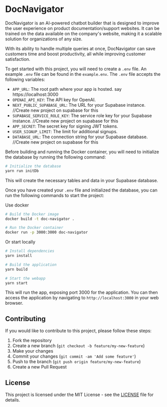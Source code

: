 # DocNavigator

DocNavigator is an AI-powered chatbot builder that is designed to improve the user experience on product documentation/support websites. It can be trained on the data available on the company's website, making it a scalable solution for organizations of any size.

With its ability to handle multiple queries at once, DocNavigator can save customers time and boost productivity, all while improving customer satisfaction.

To get started with this project, you will need to create a `.env` file. An example `.env` file can be found in the `example.env`. The `.env` file accepts the following variables:

- `APP_URL`: The root path where your app is hosted. say https://localhost:3000
- `OPENAI_API_KEY`: The API key for OpenAI.
- `NEXT_PUBLIC_SUPABASE_URL`: The URL for your Supabase instance. //Create new project on supabase for this
- `SUPABASE_SERVICE_ROLE_KEY`: The service role key for your Supabase instance. //Create new project on supabase for this
- `APP_SECRET`: The secret key for signing JWT tokens.
- `USER_SIGNUP_LIMIT`: The limit for additional signups.
- `DATABASE_URL`: The connection string for your Supabase database. //Create new project on supabase for this

Before building and running the Docker container, you will need to initialize the database by running the following command:

```bash
# Initialize the database
yarn run initDb
```

This will create the necessary tables and data in your Supabase database.

Once you have created your `.env` file and initialized the database, you can run the following commands to start the project:

Use docker

```bash
# Build the Docker image
docker build -t doc-navigator .

# Run the Docker container
docker run -p 3000:3000 doc-navigator
```

Or start locally

```bash
# Install dependencies
yarn install

# Build the application
yarn build

# Start the webapp
yarn start
```

This will run the app, exposing port 3000 for the application. You can then access the application by navigating to `http://localhost:3000` in your web browser.

## Contributing

If you would like to contribute to this project, please follow these steps:

1. Fork the repository
2. Create a new branch (`git checkout -b feature/my-new-feature`)
3. Make your changes
4. Commit your changes (`git commit -am 'Add some feature'`)
5. Push to the branch (`git push origin feature/my-new-feature`)
6. Create a new Pull Request

## License

This project is licensed under the MIT License - see the [LICENSE](LICENSE) file for details.
